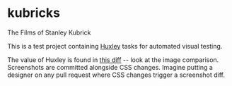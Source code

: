 kubricks
========

The Films of Stanley Kubrick

This is a test project containing [Huxley](https://github.com/facebook/huxley) tasks for automated visual testing.

The value of Huxley is found in [this diff](https://github.com/moubry/kubricks/commit/c28d90c60ce7f1490168c627fa3afd99820f368f) -- look at the image comparison. Screenshots are committed alongside CSS changes. Imagine putting a designer on any pull request where CSS changes trigger a screenshot diff.
